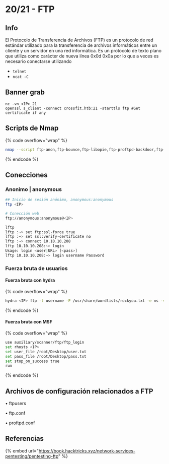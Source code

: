 # 20/21 - FTP

## Info

El Protocolo de Transferencia de Archivos (FTP) es un protocolo de red estándar utilizado para la transferencia de archivos informáticos entre un cliente y un servidor en una red informática. Es un protocolo de texto plano que utiliza como carácter de nueva línea 0x0d 0x0a por lo que a veces es necesario conectarse utilizando&#x20;

* `telnet`
* `ncat -C`

## Banner grab

```
nc -vn <IP> 21
openssl s_client -connect crossfit.htb:21 -starttls ftp #Get certificate if any
```



## Scripts de Nmap

{% code overflow="wrap" %}
```bash
nmap --script ftp-anon,ftp-bounce,ftp-libopie,ftp-proftpd-backdoor,ftp-vsftpd-backdoor,ftp-vuln-cve2010-4221,tftp-enum -p 21 192.168.6.66
```
{% endcode %}



## Conecciones

### Anonimo | anonymous

```bash
## Inicio de sesión anónimo, anonymous:anonymous
ftp <IP>

# Conección web
ftp://anonymous:anonymous@<IP>

lftp
lftp :~> set ftp:ssl-force true
lftp :~> set ssl:verify-certificate no
lftp :~> connect 10.10.10.208
lftp 10.10.10.208:~> login                       
Usage: login <user|URL> [<pass>]
lftp 10.10.10.208:~> login username Password
```

### Fuerza bruta de usuarios

#### Fuerza bruta con hydra

{% code overflow="wrap" %}
```bash
hydra <IP> ftp -l username -P /usr/share/wordlists/rockyou.txt -e ns -vV
```
{% endcode %}

#### Fuerza bruta con MSF

{% code overflow="wrap" %}
```bash
use auxiliary/scanner/ftp/ftp_login
set rhosts <IP>
set user_file /root/Desktop/user.txt
set pass_file /root/Desktop/pass.txt
set stop_on_success true
run
```
{% endcode %}



## Archivos de configuración relacionados a FTP

• ftpusers

• ftp.conf

• proftpd.conf



## Referencias

{% embed url="https://book.hacktricks.xyz/network-services-pentesting/pentesting-ftp" %}

